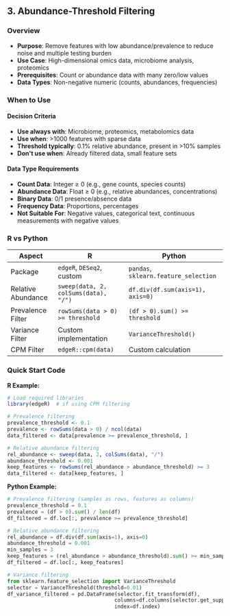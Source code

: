 ## **3. Abundance-Threshold Filtering**

### Overview
- **Purpose**: Remove features with low abundance/prevalence to reduce noise and multiple testing burden
- **Use Case**: High-dimensional omics data, microbiome analysis, proteomics
- **Prerequisites**: Count or abundance data with many zero/low values
- **Data Types**: Non-negative numeric (counts, abundances, frequencies)

### When to Use
#### Decision Criteria
- **Use always with**: Microbiome, proteomics, metabolomics data
- **Use when**: >1000 features with sparse data
- **Threshold typically**: 0.1% relative abundance, present in >10% samples
- **Don't use when**: Already filtered data, small feature sets

#### Data Type Requirements
- **Count Data**: Integer ≥ 0 (e.g., gene counts, species counts)
- **Abundance Data**: Float ≥ 0 (e.g., relative abundances, concentrations)
- **Binary Data**: 0/1 presence/absence data
- **Frequency Data**: Proportions, percentages
- **Not Suitable For**: Negative values, categorical text, continuous measurements with negative values


### R vs Python 

| Aspect | R | Python |
|--------|---|--------|
| Package | `edgeR`, `DESeq2`, custom | `pandas`, `sklearn.feature_selection` |
| Relative Abundance | `sweep(data, 2, colSums(data), "/")` | `df.div(df.sum(axis=1), axis=0)` |
| Prevalence Filter | `rowSums(data > 0) >= threshold` | `(df > 0).sum() >= threshold` |
| Variance Filter | Custom implementation | `VarianceThreshold()` |
| CPM Filter | `edgeR::cpm(data)` | Custom calculation |

### Quick Start Code

**R Example:**
```r
# Load required libraries
library(edgeR)  # if using CPM filtering

# Prevalence filtering
prevalence_threshold <- 0.1
prevalence <- rowSums(data > 0) / ncol(data)
data_filtered <- data[prevalence >= prevalence_threshold, ]

# Relative abundance filtering
rel_abundance <- sweep(data, 2, colSums(data), "/")
abundance_threshold <- 0.001
keep_features <- rowSums(rel_abundance > abundance_threshold) >= 3
data_filtered <- data[keep_features, ]
```

**Python Example:**
```python
# Prevalence filtering (samples as rows, features as columns)
prevalence_threshold = 0.1
prevalence = (df > 0).sum() / len(df)
df_filtered = df.loc[:, prevalence >= prevalence_threshold]

# Relative abundance filtering
rel_abundance = df.div(df.sum(axis=1), axis=0)
abundance_threshold = 0.001
min_samples = 3
keep_features = (rel_abundance > abundance_threshold).sum() >= min_samples
df_filtered = df.loc[:, keep_features]

# Variance filtering
from sklearn.feature_selection import VarianceThreshold
selector = VarianceThreshold(threshold=0.01)
df_variance_filtered = pd.DataFrame(selector.fit_transform(df), 
                                   columns=df.columns[selector.get_support()],
                                   index=df.index)
```
